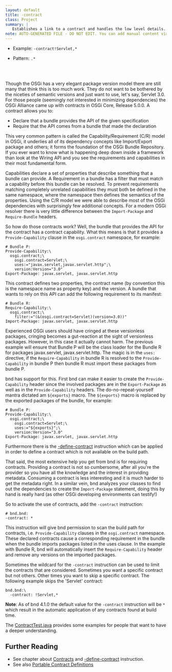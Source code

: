 ```yaml
---
layout: default
title: -contract
class: Project
summary: |
   Establishes a link to a contract and handles the low level details.
note: AUTO-GENERATED FILE - DO NOT EDIT. You can add manual content via same filename in ext folder. 
---
```


- Example: `-contract!Servlet,*`

- Pattern: `.*`

<!-- Manual content from: ext/contract.md --><br /><br />

Though the OSGi has a very elegant package version model there are still many that think this is too much work. They do not want to be bothered by the niceties of semantic versions and just want to use, let's say, Servlet 3.0. For those people (seemingly not interested in minimizing dependencies) the OSGi Alliance came up with contracts in OSGi Core, Release 5.0.0. A contract allows you to: 

* Declare that a bundle provides the API of the given specification
* Require that the API comes from a bundle that made the declaration

This very common pattern is called the Capability/Requirement (C/R) model in OSGi, it underlies all of its dependency concepts like Import/Export package and others; it forms the foundation of the OSGi Bundle Repository. If you ever want to know what is happening deep down inside a framework than look at the Wiring API and you see the requirements and capabilities in their most fundamental form. 

Capabilities declare a set of properties that describe something that a bundle can provide. A Requirement in a bundle has a filter that must match a capability before this bundle can be resolved. To prevent requirements matching completely unrelated capabilities they must both be defined in the same namespace, where the namespace then defines the semantics of the properties. Using the C/R model we were able to describe most of the OSGi dependencies with surprisingly few additional concepts. For a modern OSGi resolver there is very little difference between the `Import-Package` and `Require-Bundle` headers.

So how do those contracts work? Well, the bundle that provides the API for the contract has a contract capability. What this means is that it provides a `Provide-Capability` clause in the `osgi.contract` namespace, for example:

```properties
# Bundle P:
Provide-Capability:\
  osgi.contract;\
    osgi.contract=Servlet;\
    uses:="javax.servlet,javax.servlet.http";\
    version:Version="3.0"
Export-Package: javax.servlet, javax.servlet.http
```

This contract defines two properties, the contract name (by convention this is the namespace name as property key) and the version. A bundle that wants to rely on this API can add the following requirement to its manifest:

```properties
# Bundle R:
Require-Capability:\
  osgi.contract;\
    filter:="(&(osgi.contract=Servlet)(version=3.0))"
Import-Package: javax.servlet, javax.servlet.http
```

Experienced OSGi users should have cringed at these versionless packages, cringing becomes a gut-reaction at the sight of versionless packages. However, in this case it actually cannot harm. The previous example will ensure that Bundle P will be the class loader for the Bundle R for packages javax.servlet, javax.servlet.http. The magic is in the `uses:` directive, if the `Require-Capability` in bundle R is resolved to the `Provide-Capability` in bundle P then bundle R must import these packages from bundle P.

bnd has support for this. First bnd can make it easier to create the `Provide-Capability` header since the involved packages are in the `Export-Package` as well as in the `Provide-Capability` headers. The do-no-repeat-yourself mantra dictated am `${exports}` macro. The `${exports}` macro is replaced by the exported packages of the bundle, for example:

```properties
# Bundle P:
Provide-Capability:\
  osgi.contract;\
    osgi.contract=Servlet;\
    uses:="${exports}";\
    version:Version="3.0"
Export-Package: javax.servlet, javax.servlet.http
```

Furthermore there is the [-define-contract](/instructions/define_contract.html) instruction which can be applied in order to define a contract which is not available on the build path.

That said, the most extensive help you get from bnd is for requiring contracts. Providing a contract is not so cumbersome, after all you're the provider so you have all the knowledge and the interest in providing metadata. Consuming a contract is less interesting and it is much harder to get the metadata right. In a similar vein, bnd analyzes your classes to find out the dependencies to create the `Import-Package` statement, doing this by hand is really hard (as other OSGi developing environments can testify!)

So to activate the use of contracts, add the `-contract` instruction:

```properties
# bnd.bnd:
-contract: *
```

This instruction will give bnd permission to scan the build path for contracts, i.e. `Provide-Capability` clauses in the `osgi.contract` namespace. These declared contracts cause a corresponding requirement in the bundle when the bundle imports packages listed in the uses clause. In the example with Bundle R, bnd will automatically insert the `Require-Capability` header and remove any versions on the imported packages.

Sometimes the wildcard for the `-contract` instruction can be used to limit the contracts that are considered. Sometimes you want a specific contract but not others. Other times you want to skip a specific contract. The following example skips the 'Servlet' contract:

```properties
bnd.bnd:\
  -contract: !Servlet,*
```

**Note**: As of bnd 4.1.0 the default value for the `-contract` instruction will be `*` which result in the automatic application of any contracts found at build time.

The [ContractTest.java](https://github.com/bndtools/bnd/blob/next/biz.aQute.bndlib.tests/test/test/ContractTest.java) provides some examples for people that want to have a deeper understanding. 

## Further Reading

- See chapter about [Contracts](/chapters/220-contracts.html) and [-define-contract](/instructions/define_contract.html) instruction.
- See also [Portable Contract Definitions](https://docs.osgi.org/reference/portable-java-contracts.html)
